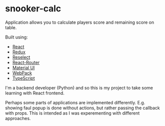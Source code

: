 # snooker-calc

Application allows you to calculate players score and remaining score on table.

Built using:

* [React](https://reactjs.org/)
* [Redux](https://redux.js.org/)
* [Reselect](https://github.com/reactjs/reselect)
* [React-Router](https://reacttraining.com/react-router/web/guides/philosophy)
* [Material UI](https://material-ui-next.com)
* [WebPack](https://webpack.js.org/)
* [TypeScript](https://www.typescriptlang.org/)

I'm a backend developer (Python) and so this is my project to take some learning with React frontend.

Perhaps some parts of applications are implemented differently. E.g. showing faul popup is done without actions, but rather passing
the callback with props. This is intended as I was experementing with different approaches.